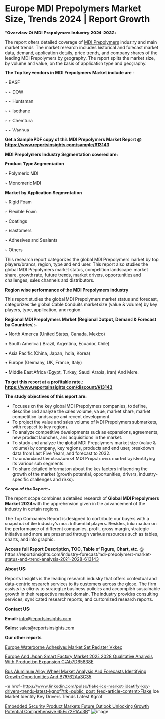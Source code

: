 # Europe MDI Prepolymers Market Size, Trends 2024 | Report Growth

"<strong>Overview Of MDI Prepolymers Industry 2024-2032:</strong>

The report offers detailed coverage of <a href=https://www.reportsinsights.com/sample/613143>MDI Prepolymers</a> industry and main market trends. The market research includes historical and forecast market data, demand, application details, price trends, and company shares of the leading MDI Prepolymers by geography. The report splits the market size, by volume and value, on the basis of application type and geography.

<strong>The Top key vendors in MDI Prepolymers Market include are:- </strong>

‣ BASF

‣ 
‣ DOW

‣ 
‣ Huntsman

‣ 
‣ Isothane

‣ 
‣ Chemtura

‣ 
‣ Wanhua

<strong>Get a Sample PDF copy of this MDI Prepolymers Market Report </strong><strong>@ <a href=https://www.reportsinsights.com/sample/613143 style=color:#0000ff;>https://www.reportsinsights.com/sample/613143</a> </strong>

<strong>MDI Prepolymers Industry Segmentation covered are:</strong>

<strong>Product Type Segmentation</strong>

‣    Polymeric MDI

‣ Monomeric MDI

<strong>Market by Application Segmentation</strong>

‣   Rigid Foam

‣ Flexible Foam

‣ Coatings

‣ Elastomers

‣ Adhesives and Sealants

‣ Others

This research report categorizes the global MDI Prepolymers market by top players/brands, region, type and end user. This report also studies the global MDI Prepolymers market status, competition landscape, market share, growth rate, future trends, market drivers, opportunities and challenges, sales channels and distributors.

<strong>Region wise performance of the MDI Prepolymers industry</strong><strong> </strong>

This report studies the global MDI Prepolymers market status and forecast, categorizes the global Cable Conduits market size (value &amp; volume) by key players, type, application, and region. 

<strong>Regional MDI Prepolymers Market (Regional Output, Demand &amp; Forecast by Countries):-</strong>

• North America (United States, Canada, Mexico)

• South America ( Brazil, Argentina, Ecuador, Chile)

• Asia Pacific (China, Japan, India, Korea)

• Europe (Germany, UK, France, Italy)

• Middle East Africa (Egypt, Turkey, Saudi Arabia, Iran) And More.

<strong>To get this report at a profitable rate.: <a href=https://www.reportsinsights.com/discount/613143 style=color:#0000ff;>https://www.reportsinsights.com/discount/613143</a></strong>

<strong>The study objectives of this report are:</strong>
<ul>
  <li>Focuses on the key global MDI Prepolymers companies, to define, describe and analyze the sales volume, value, market share, market competition landscape and recent development.</li>
  <li>To project the value and sales volume of MDI Prepolymers submarkets, with respect to key regions.</li>
  <li>To analyze competitive developments such as expansions, agreements, new product launches, and acquisitions in the market.</li>
  <li>To study and analyze the global MDI Prepolymers market size (value &amp; volume) by company, key regions, products and end user, breakdown data from Last Five Years, and forecast to 2032.</li>
  <li>To understand the structure of MDI Prepolymers market by identifying its various sub segments.</li>
  <li>To share detailed information about the key factors influencing the growth of the market (growth potential, opportunities, drivers, industry-specific challenges and risks).</li>
</ul>
<strong>Scope of the Report:-</strong><strong> </strong>

The report scope combines a detailed research of <strong>Global MDI Prepolymers Market 2024 </strong>with the apprehension given in the advancement of the industry in certain regions.

The Top Companies Report is designed to contribute our buyers with a snapshot of the industry’s most influential players. Besides, information on the performance of different companies, profit, gross margin, strategic initiative and more are presented through various resources such as tables, charts, and info graphic.

<strong>Access full Report Description, TOC, Table of Figure, Chart, etc. </strong>@   <a href=https://reportsinsights.com/industry-forecast/mdi-prepolymers-market-status-and-trend-analysis-2021-2028-613143 style=color:#0000ff;>https://reportsinsights.com/industry-forecast/mdi-prepolymers-market-status-and-trend-analysis-2021-2028-613143</a>

<strong>About US:</strong>

Reports Insights is the leading research industry that offers contextual and data-centric research services to its customers across the globe. The firm assists its clients to strategize business policies and accomplish sustainable growth in their respective market domain. The industry provides consulting services, syndicated research reports, and customized research reports.

<strong>Contact US:</strong>

<p class=""""><b>Email:</b> <a href=mailto:info@reportsinsights.com>info@reportsinsights.com</a></p>
<p class=""""><b>Sales:</b> <a href=mailto:sales@reportsinsights.com>sales@reportsinsights.com</a></p>

<strong>Our other reports</strong>

<a href=https://www.linkedin.com/pulse/europe-waterborne-adhesives-market-set-register-vxkec/>Europe Waterborne Adhesives Market Set Register Vxkec</a>

<a href=https://medium.com/@akitotamura255/europe-and-japan-smart-factory-market-2023-2028-qualitative-analysis-with-production-expansion-c7ab7d65838e>Europe And Japan Smart Factory Market 2023 2028 Qualitative Analysis With Production Expansion C7Ab7D65838E</a>

<a href=https://medium.com/@a44223192/bus-aluminum-alloy-wheel-market-analysis-and-forecasts-identifying-growth-opportunities-and-b79762aa3c35>Bus Aluminum Alloy Wheel Market Analysis And Forecasts Identifying Growth Opportunities And B79762Aa3C35</a>

<a href=https://www.linkedin.com/pulse/flake-ice-market-identify-key-drivers-trends-latest-kgnof?trk=public_post_feed-article-content>Flake Ice Market Identify Key Drivers Trends Latest Kgnof</a>

<a href=https://medium.com/@tidke9676/embedded-security-product-markets-future-outlook-unlocking-growth-potential-comprehensive-65ec72e1ac3b>Embedded Security Product Markets Future Outlook Unlocking Growth Potential Comprehensive 65Ec72E1Ac3B</a>"
![image](https://github.com/Jaayaachit/RItrends/assets/158452289/7f2cecff-f4d4-4a7f-99e2-213b115e7cb6)
